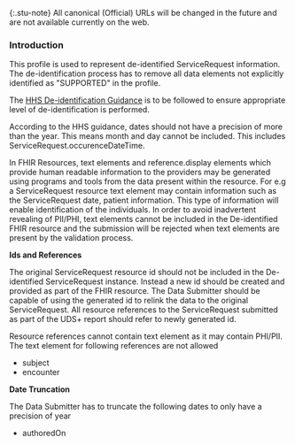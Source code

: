 {:.stu-note}
All canonical (Official) URLs will be changed in the future and are not available currently on the web.

### Introduction

This profile is used to represent de-identified ServiceRequest information. The de-identification process has to remove all data elements not explicitly identified as "SUPPORTED" in the profile. 

The [HHS De-identification Guidance](https://www.hhs.gov/sites/default/files/ocr/privacy/hipaa/understanding/coveredentities/De-identification/hhs_deid_guidance.pdf) is to be followed to ensure appropriate level of de-identification is performed.

According to the HHS guidance, dates should not have a precision of more than the year. This means month and day cannot be included. This includes ServiceRequest.occurenceDateTime.

In FHIR Resources, text elements and reference.display elements which provide human readable information to the providers may be generated using programs and tools from the data present within the resource. For e.g a ServiceRequest resource text element may contain information such as the ServiceRequest date, patient information. This type of information will enable identification of the individuals. In order to avoid inadvertent revealing of PII/PHI, text elements cannot be included in the De-identified FHIR resource and the submission will be rejected when text elements are present by the validation process.  

**Ids and References**

The original ServiceRequest resource id should not be included in the De-identified ServiceRequest instance. Instead a new id should be created and provided as part of the FHIR resource. The Data Submitter should be capable of using the generated id to relink the data to the original ServiceRequest. All resource references to the ServiceRequest submitted as part of the UDS+ report should refer to newly generated id.

Resource references cannot contain text element as it may contain PHI/PII. The text element for following references are not allowed

* subject
* encounter


**Date Truncation** 

The Data Submitter has to truncate the following dates to only have a precision of year

* authoredOn 

